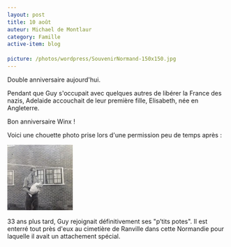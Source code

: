```yaml
---
layout: post
title: 10 août
auteur: Michael de Montlaur
category: Famille
active-item: blog

picture: /photos/wordpress/SouvenirNormand-150x150.jpg
---
```

Double anniversaire aujourd'hui.

Pendant que Guy s'occupait avec quelques autres de libérer la France des nazis, Adelaide accouchait de leur première fille, Elisabeth, née en Angleterre.

Bon anniversaire Winx !

<!--more-->

Voici une chouette photo prise lors d'une permission peu de temps après :

<img src="/photos/wordpress/GdM-150x150.jpg" alt="GdM">

33 ans plus tard, Guy rejoignait définitivement ses "p’tits potes". Il est enterré tout près d'eux au cimetière de Ranville dans cette Normandie pour laquelle il avait un attachement spécial.
